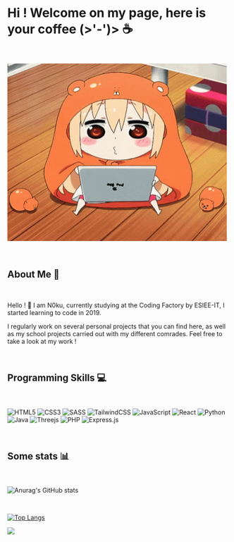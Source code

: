 # Hi ! Welcome on my page, here is your coffee (>'-')> ☕️
</br>

![Umaru gif](res/umaru.gif)

</br>

## About Me 🍵
</br>

Hello ! 🤗 I am N0ku, currently studying at the Coding Factory by ESIEE-IT, I started learning to code in 2019.

I regularly work on several personal projects that you can find here, as well as my school projects carried out with my different comrades. Feel free to take a look at my work ! 

</br>

## Programming Skills 💻
</br>

![HTML5](https://img.shields.io/badge/html5-%23E34F26.svg?style=for-the-badge&logo=html5&logoColor=white)
![CSS3](https://img.shields.io/badge/css3-%231572B6.svg?style=for-the-badge&logo=css3&logoColor=white)
![SASS](https://img.shields.io/badge/SASS-hotpink.svg?style=for-the-badge&logo=SASS&logoColor=white)
![TailwindCSS](https://img.shields.io/badge/tailwindcss-%2338B2AC.svg?style=for-the-badge&logo=tailwind-css&logoColor=white)
![JavaScript](https://img.shields.io/badge/javascript-%23323330.svg?style=for-the-badge&logo=javascript&logoColor=%23F7DF1E)
![React](https://img.shields.io/badge/react-%2320232a.svg?style=for-the-badge&logo=react&logoColor=%2361DAFB)
![Python](https://img.shields.io/badge/python-3670A0?style=for-the-badge&logo=python&logoColor=ffdd54)
![Java](https://img.shields.io/badge/java-%23ED8B00.svg?style=for-the-badge&logo=openjdk&logoColor=white)
![Threejs](https://img.shields.io/badge/threejs-black?style=for-the-badge&logo=three.js&logoColor=white)
![PHP](https://img.shields.io/badge/php-%23777BB4.svg?style=for-the-badge&logo=php&logoColor=white)
![Express.js](https://img.shields.io/badge/express.js-%23404d59.svg?style=for-the-badge&logo=express&logoColor=%2361DAFB)

</br>

## Some stats 📊
</br>

![Anurag's GitHub stats](https://github-readme-stats.vercel.app/api?username=N0ku&show_icons=true&theme=dracula)

</br>

[![Top Langs](https://github-readme-stats.vercel.app/api/top-langs/?username=N0ku&layout=compact&theme=dracula)](https://github.com/N0ku)

![](https://komarev.com/ghpvc/?username=N0ku&style=for-the-badge&color=red)
</br>
<!--
**N0ku/N0ku** is a ✨ _special_ ✨ repository because its `README.md` (this file) appears on your GitHub profile.

Here are some ideas to get you started:

- 🔭 I’m currently working on ...
- 🌱 I’m currently learning ...
- 👯 I’m looking to collaborate on ...
- 🤔 I’m looking for help with ...
- 💬 Ask me about ...
- 📫 How to reach me: ...
- 😄 Pronouns: ...
- ⚡ Fun fact: ...
-->
